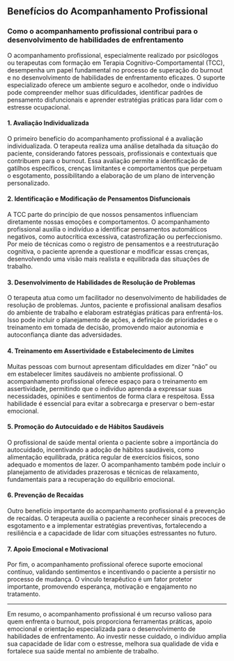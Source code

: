 
## Benefícios do Acompanhamento Profissional

### Como o acompanhamento profissional contribui para o desenvolvimento de habilidades de enfrentamento

O acompanhamento profissional, especialmente realizado por psicólogos ou terapeutas com formação em Terapia Cognitivo-Comportamental (TCC), desempenha um papel fundamental no processo de superação do burnout e no desenvolvimento de habilidades de enfrentamento eficazes. O suporte especializado oferece um ambiente seguro e acolhedor, onde o indivíduo pode compreender melhor suas dificuldades, identificar padrões de pensamento disfuncionais e aprender estratégias práticas para lidar com o estresse ocupacional.

#### 1. Avaliação Individualizada

O primeiro benefício do acompanhamento profissional é a avaliação individualizada. O terapeuta realiza uma análise detalhada da situação do paciente, considerando fatores pessoais, profissionais e contextuais que contribuem para o burnout. Essa avaliação permite a identificação de gatilhos específicos, crenças limitantes e comportamentos que perpetuam o esgotamento, possibilitando a elaboração de um plano de intervenção personalizado.

#### 2. Identificação e Modificação de Pensamentos Disfuncionais

A TCC parte do princípio de que nossos pensamentos influenciam diretamente nossas emoções e comportamentos. O acompanhamento profissional auxilia o indivíduo a identificar pensamentos automáticos negativos, como autocrítica excessiva, catastrofização ou perfeccionismo. Por meio de técnicas como o registro de pensamentos e a reestruturação cognitiva, o paciente aprende a questionar e modificar essas crenças, desenvolvendo uma visão mais realista e equilibrada das situações de trabalho.

#### 3. Desenvolvimento de Habilidades de Resolução de Problemas

O terapeuta atua como um facilitador no desenvolvimento de habilidades de resolução de problemas. Juntos, paciente e profissional analisam desafios do ambiente de trabalho e elaboram estratégias práticas para enfrentá-los. Isso pode incluir o planejamento de ações, a definição de prioridades e o treinamento em tomada de decisão, promovendo maior autonomia e autoconfiança diante das adversidades.

#### 4. Treinamento em Assertividade e Estabelecimento de Limites

Muitas pessoas com burnout apresentam dificuldades em dizer “não” ou em estabelecer limites saudáveis no ambiente profissional. O acompanhamento profissional oferece espaço para o treinamento em assertividade, permitindo que o indivíduo aprenda a expressar suas necessidades, opiniões e sentimentos de forma clara e respeitosa. Essa habilidade é essencial para evitar a sobrecarga e preservar o bem-estar emocional.

#### 5. Promoção do Autocuidado e de Hábitos Saudáveis

O profissional de saúde mental orienta o paciente sobre a importância do autocuidado, incentivando a adoção de hábitos saudáveis, como alimentação equilibrada, prática regular de exercícios físicos, sono adequado e momentos de lazer. O acompanhamento também pode incluir o planejamento de atividades prazerosas e técnicas de relaxamento, fundamentais para a recuperação do equilíbrio emocional.

#### 6. Prevenção de Recaídas

Outro benefício importante do acompanhamento profissional é a prevenção de recaídas. O terapeuta auxilia o paciente a reconhecer sinais precoces de esgotamento e a implementar estratégias preventivas, fortalecendo a resiliência e a capacidade de lidar com situações estressantes no futuro.

#### 7. Apoio Emocional e Motivacional

Por fim, o acompanhamento profissional oferece suporte emocional contínuo, validando sentimentos e incentivando o paciente a persistir no processo de mudança. O vínculo terapêutico é um fator protetor importante, promovendo esperança, motivação e engajamento no tratamento.

---

Em resumo, o acompanhamento profissional é um recurso valioso para quem enfrenta o burnout, pois proporciona ferramentas práticas, apoio emocional e orientação especializada para o desenvolvimento de habilidades de enfrentamento. Ao investir nesse cuidado, o indivíduo amplia sua capacidade de lidar com o estresse, melhora sua qualidade de vida e fortalece sua saúde mental no ambiente de trabalho.
```
